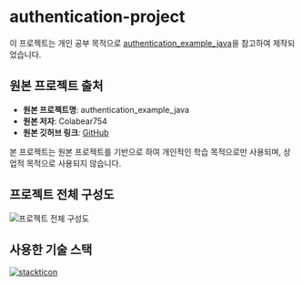 # authentication-project

이 프로젝트는 개인 공부 목적으로 [authentication_example_java](https://github.com/Colabear754/authentication_example_java)을 참고하여 제작되었습니다.

## 원본 프로젝트 출처

- **원본 프로젝트명**: authentication_example_java
- **원본 저자**: Colabear754
- **원본 깃허브 링크**: [GitHub](https://github.com/Colabear754/authentication_example_java)

본 프로젝트는 원본 프로젝트를 기반으로 하여 개인적인 학습 목적으로만 사용되며, 상업적 목적으로 사용되지 않습니다.


## 프로젝트 전체 구성도

![프로젝트 전체 구성도](https://github.com/jyoonje/authentication-project/assets/150825231/1a8f3836-2722-4531-b74c-4c4b3996a58a)

## 사용한 기술 스택
[![stackticon](https://firebasestorage.googleapis.com/v0/b/stackticon-81399.appspot.com/o/images%2F1713257588692?alt=media&token=9842c458-5761-4bc7-a949-b07b8b891066)](https://github.com/msdio/stackticon)
